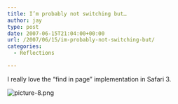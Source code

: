 ```yaml
---
title: I’m probably not switching but…
author: jay
type: post
date: 2007-06-15T21:04:00+00:00
url: /2007/06/15/im-probably-not-switching-but/
categories:
  - Reflections

---
```

I really love the “find in page” implementation in Safari 3.

![picture-8.png][1]

 [1]: https://cdn.rambleon.org/migrate/2007/06/picture-8.png